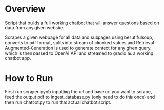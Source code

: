 # Overview 

Script that builds a full working chatbot that will answer questions based on data from any given website.

Scrapes a given webpage for all data and subpages using beautifulsoup, converts to pdf format, splits into stream of chunked values and Retrieval-Augmented-Generation is used to generate context for any given query, which is then passed to OpenAI API and streamed to gradio as a working chatbot app.

# How to Run

First run scraper.ipynb inputting the url and base url you want to scrape, feed the output pdf to ingest_database.py (only need to do this once) and then run chatbot.py to run that actual chatbot script.
